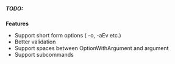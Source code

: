 ##### TODO:

**Features**
- Support short form options ( -o, -aEv etc.)
- Better validation
- Support spaces between OptionWithArgument and argument
- Support subcommands
